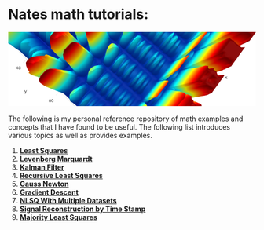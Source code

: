 # Nates math tutorials:

<p align="center">
<img src ="Pages/Images/Misc/Banner.png">
</p>

The following is my personal reference repository of math examples and concepts that I have found to be useful. The following list introduces various topics as well as provides examples. 

1. [**Least Squares**](Pages/LeastSquares.md)
2. [**Levenberg Marquardt**](Pages/LevenbergMarquardt.ipynb) 
3. [**Kalman Filter**](Pages/KalmanFilter.md)
4. [**Recursive Least Squares**](Pages/RecursiveLeastSquares.md) 
5. [**Gauss Newton**](Pages/GaussNewton.ipynb) 
6. [**Gradient Descent**](Pages/GradientDescent.md) 
7. [**NLSQ With Multiple Datasets**](Pages/NonLinearMultipleDataSets.md) 
8. [**Signal Reconstruction by Time Stamp**](Pages/DataSampling.md) 
9. [**Majority Least Squares**](Pages/MajorityLeastSquares.md) 
